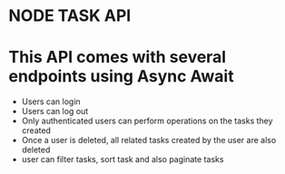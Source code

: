 # NODE TASK API
# This API comes with several endpoints using Async Await
 * Users can login 
 * Users can log out
 * Only authenticated users can perform operations on the tasks they created
 * Once a user is deleted, all related tasks created by the user are also deleted
 * user can filter tasks, sort task and also paginate tasks